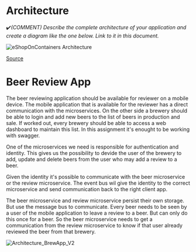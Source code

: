 # Architecture

:heavy_check_mark:_(COMMENT) Describe the complete architecture of your application and create a diagram like the one below. Link to it in this document._

![eShopOnContainers Architecture](https://docs.microsoft.com/en-us/dotnet/architecture/cloud-native/media/eshoponcontainers-development-architecture.png)

[Source](https://docs.microsoft.com/en-us/dotnet/architecture/cloud-native/introduce-eshoponcontainers-reference-app)


# Beer Review App

The beer reviewing application should be available for reviewer on a mobile device.
The mobile application that is available for the reviewer has a direct communication with the microservices.
On the other side a brewery should be able to login and add new beers to the list of beers in production and sale.
If worked out, every brewery should be able to access a web dashboard to maintain this list. In this assignment it's enought to be working with swagger.

One of the microservices we need is responsible for authentication and identity. 
This gives us the possibility to devide the user of the brewery to add, update and delete beers from the user who may add a review to a beer.

Given the identity it's possible to communicate with the beer microservice or the review microservice. 
The event bus wil give the identity to the correct microservice and send communication back to the right client app. 

The beer microservice and review microservice persist their own storage. But use the message bus to communicate.
Every beer needs to be seen by a user of the mobile application to leave a review to a beer. But can only do this once for a beer.
So the beer microservice needs to get a communication from the review microservice to know if that user already reviewed the beer from that brewery.

![Architecture_BrewApp_V2](https://user-images.githubusercontent.com/74589688/193650661-b796c7b0-f281-4a41-a494-132c893094db.jpg)
